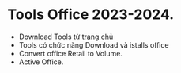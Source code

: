 # Tools Office 2023-2024.
-	Download Tools từ [trang chủ](https://msfree.su/index.php)
-	Tools có chức năng Download và istalls office
-	Convert office Retail to Volume.
-	Active Office.

